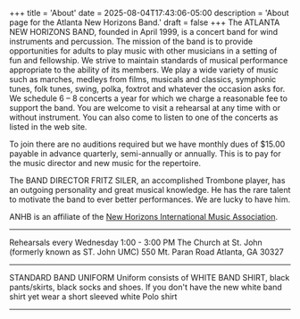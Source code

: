+++
title = 'About'
date = 2025-08-04T17:43:06-05:00
description = 'About page for the Atlanta New Horizons Band.'
draft = false
+++
The ATLANTA NEW HORIZONS BAND, founded in April 1999, is a concert band for wind instruments and percussion. The mission of the band is to provide opportunities for adults to play music with other musicians in a setting of fun and fellowship. We strive to maintain standards of musical performance appropriate to the ability of its members.
We play a wide variety of music such as marches, medleys from films, musicals and classics, symphonic tunes, folk tunes, swing, polka, foxtrot and whatever the occasion asks for. We schedule 6 – 8 concerts a year for which we charge a reasonable fee to support the band. You are welcome to visit a rehearsal at any time with or without instrument. You can also come to listen to one of the concerts as listed in the web site.

To join there are no auditions required but we have monthly dues of $15.00 payable in advance quarterly, semi-annually or annually. This is to pay for the music director and new music for the repertoire.

The BAND DIRECTOR FRITZ SILER, an accomplished Trombone player, has an outgoing personality and great musical knowledge. He has the rare talent to motivate the band to ever better performances. We are lucky to have him.

ANHB is an affiliate of the [New Horizons International Music Association](https://newhorizonsmusic.org/). 

**************************************************************************
Rehearsals every Wednesday 1:00 - 3:00 PM
The Church at St. John (formerly known as ST. John UMC)
550 Mt. Paran Road
Atlanta, GA 30327

**************************************************************************

STANDARD BAND UNIFORM
Uniform consists of WHITE BAND SHIRT, black pants/skirts, black socks and shoes.
If you don't have the new white band shirt yet wear a short sleeved white Polo shirt

**********************************************************